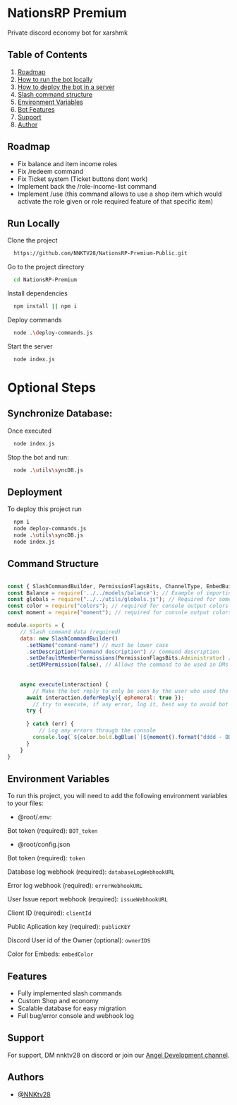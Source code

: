 
# NationsRP Premium

Private discord economy bot for xarshmk



## Table of Contents

1. [Roadmap](#Roadmap)
2. [How to run the bot locally](#Run-locally)
3. [How to deploy the bot in a server](#Deployment)
4. [Slash command structure](#Command-Structure)
5. [Environment Variables](#Environment-Variables)
6. [Bot Features](#Features)
7. [Support](#Support)
8. [Author](#Author)
## Roadmap

- Fix balance and item income roles
- Fix /redeem command
- Fix Ticket system (Ticket buttons dont work)
- Implement back the /role-income-list command
- Implement /use (this command allows to use a shop item which would activate the role given or role required feature of that specific item)

## Run Locally

Clone the project

```bash
  https://github.com/NNKTV28/NationsRP-Premium-Public.git
```

Go to the project directory

```bash
  cd NationsRP-Premium
```

Install dependencies

```bash
  npm install || npm i
```

Deploy commands

```bash
  node .\deploy-commands.js
```

Start the server

```bash
  node index.js
```

# Optional Steps

## Synchronize Database:
Once executed
```bash
  node index.js
```

Stop the bot and run:

```bash
  node .\utils\syncDB.js
```


## Deployment

To deploy this project run

```bash
  npm i
  node deploy-commands.js
  node .\utils\syncDB.js
  node index.js
```


## Command Structure

```javascript

const { SlashCommandBuilder, PermissionFlagsBits, ChannelType, EmbedBuilder } = require('discord.js');// Required to import discord.js modules
const Balance = require('../../models/balance'); // Example of importing a model, required if needed to make changes/display the selected database table
const globals = require("../../utils/globals.js"); // Required for some variables like global emojis
const color = require("colors"); // required for console output colors
const moment = require("moment"); // required for console output colors 

module.exports = {
    // Slash command data (required)
    data: new SlashCommandBuilder()
      .setName("comand-name") // must be lower case
      .setDescription("Command description") // Command description
      .setDefaultMemberPermissions(PermissionFlagsBits.Administrator) // Allows the command to be used only by people with an Admin role
      .setDMPermission(false), // Allows the command to be used in DMs
    
    
    async execute(interaction) {
        // Make the bot reply to only be seen by the user who used the command
      await interaction.deferReply({ ephemeral: true });
        // try to execute, if any error, log it, best way to avoid bot crash
      try {
        
      } catch (err) {
          // Log any errors through the console
        console.log(`${color.bold.bgBlue(`[${moment().format("dddd - DD/MM/YYYY - hh:mm:ss", true)}]`)} ` + `${color.bold.red(`[COMMAND ERROR]`)} ` + `${err}`.bgRed);
      }
    }
}
```


## Environment Variables

To run this project, you will need to add the following environment variables to your files:
- @root/.env:

Bot token (required): `BOT_token`

- @root/config.json

Bot token (required): `token`

Database log webhook (required): `databaseLogWebhookURL`

Error log webhook (required): `errorWebhookURL`  

User Issue report webhook (required): `issueWebhookURL`

Client ID (required): `clientId`   

Public Aplication key (required): `publicKEY`  

Discord User id of the Owner (optional): `ownerIDS`  

Color for Embeds: `embedColor`
## Features

- Fully implemented slash commands
- Custom Shop and economy
- Scalable database for easy migration
- Full bug/error console and webhook log


## Support

For support, DM nnktv28 on discord or join our [Angel Development channel](https://discord.gg/RQ2NB2V9av).


## Authors

- [@NNKtv28](https://www.github.com/NNKTV28)

